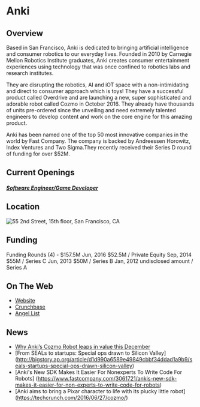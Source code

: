 # Anki
## Overview
Based in San Francisco, Anki is dedicated to bringing artificial intelligence and consumer robotics to our everyday lives. Founded in 2010 by Carnegie Mellon Robotics Institute graduates, Anki creates consumer entertainment experiences using technology that was once confined to robotics labs and research institutes.

They are disrupting the robotics, AI and iOT space with a non-intimidating and direct to consumer approach which is toys! They have a successful product called Overdrive and are launching a new, super sophisticated and adorable robot called Cozmo in October 2016. They already have thousands of units pre-ordered since the unveiling and need extremely talented engineers to develop content and work on the core engine for this amazing product.

Anki has been named one of the top 50 most innovative companies in the world by Fast Company. The company is backed by Andreessen Horowitz, Index Ventures and Two Sigma.They recently received their Series D round of funding for over $52M.

## Current Openings
##### [Software Engineer/Game Developer](https://github.com/the31337/jobs/blob/master/anki/software-engineer-game-developer.md)

## Location
![55 2nd Street, 15th floor, San Francisco, CA](https://maps.googleapis.com/maps/api/staticmap?center=55+2nd+Street,+15th+floor,+San+Francisco,+CA&zoom=13&scale=false&size=600x300&maptype=roadmap&format=png&visual_refresh=true)

## Funding
Funding Rounds (4) - $157.5M
Jun, 2016	$52.5M / Private Equity
Sep, 2014	$55M / Series C
Jun, 2013	$50M / Series B
Jan, 2012	undisclosed amount / Series A

## On The Web
+ [Website](http://anki.com/)
+ [Crunchbase](https://www.crunchbase.com/organization/anki#/entity)
+ [Angel List](https://angel.co/anki-1)

## News
+ [Why Anki’s Cozmo Robot leaps in value this December](https://www.slashgear.com/why-ankis-cozmo-robot-leaps-in-value-this-december-21464841/)
+ [From SEALs to startups: Special ops drawn to Silicon Valley] (http://bigstory.ap.org/article/d1d990a6589e49849cbbf34ddad1a9b9/seals-startups-special-ops-drawn-silicon-valley)
+ [Anki's New SDK Makes It Easier For Nonexperts To Write Code For Robots] (https://www.fastcompany.com/3061721/ankis-new-sdk-makes-it-easier-for-non-experts-to-write-code-for-robots)
+ [Anki aims to bring a Pixar character to life with its plucky little robot] (https://techcrunch.com/2016/06/27/cozmo/)
